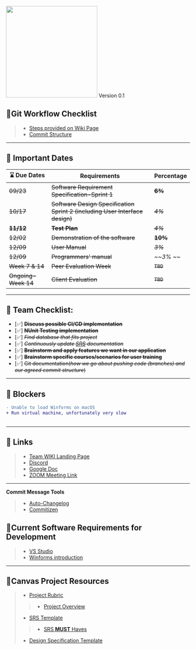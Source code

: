 <img src="https://octodex.github.com/images/stormtroopocat.jpg" width="250">
Version 0.1

## 🤚Git Workflow Checklist

> + [Steps provided on Wiki Page](https://github.com/Project-PICK/Project-PICK/wiki/Git-Commit-Workflow)
> + [Commit Structure](https://github.com/Project-PICK/Project-PICK/wiki/Git-Commit-Structure)
***

## 🏁 Important Dates

| 	⌛ Due Dates | Requirements | Percentage |
| ------ | ----------- |-------- |
| ~~09/23~~   | ~~Software Requirement Specification-Sprint 1~~ |~~**6%**~~ |
| ~~10/17~~ | ~~Software Design Specification Sprint 2 (including User Interface design)~~ |~~*4%*~~ |
|~~**11/12**~~    | ~~**Test Plan**~~ |~~*4%*~~ |
|~~12/02~~    | ~~Demonstration of the software~~  |~~**10%**~~|
|~~12/09~~  |~~User Manual~~ |~~*3%*~~|
| ~~12/09~~    | ~~Programmers’ manual~~ |~~*3%* ~~|
| ~~Week 7 & 14~~| ~~Peer Evaluation Week~~ |~~`TBD`~~|
| ~~Ongoing- Week 14~~ | ~~Client Evaluation~~  |~~`TBD`~~|
***



## 📑 Team Checklist:
- [✅] ~~**Discuss possible CI/CD implementation**~~
- [✅] ~~**NUnit Testing implementation**~~
- [✅] ~~*Find database that fits project*~~
- [✅] ~~*Continuously update [SRS](https://docs.google.com/document/d/1lbW62LPh84QcCzgn3-WpvVLJhuLZc-Fj-svnL28oMaM/edit) documentation*~~
- [✅] ~~**Brainstorm and apply features we want in our application**~~
- [✅] ~~**Brainstorm specific courses/scenarios for user training**~~
- [✅] ~~Git documentation(*how we go about pushing code (branches) and our agreed commit structure*)~~

***
## 🚦 Blockers
 
```diff
- Unable to load Winforms on macOS
+ Run virtual machine, unfortunately very slow
  
```
***

## 🔖 Links
>  + [Team WIKI Landing Page](https://github.com/Project-PICK/Project-PICK/wiki)
>  + [Discord](https://discord.gg/NJmaeD)
>  + [Google Doc](https://docs.google.com/document/d/1lbW62LPh84QcCzgn3-WpvVLJhuLZc-Fj-svnL28oMaM/edit)
>  + [ZOOM Meeting Link](https://humboldtstate.zoom.us/j/7200172984)
***
 **Commit Message Tools**
>  - [Auto-Changelog](https://www.npmjs.com/package/auto-changelog)
>  - [Commitizen](https://www.npmjs.com/package/commitizen)



## 🗿Current Software Requirements for Development
> + [VS Studio](https://visualstudio.microsoft.com/)
> + [Winforms introduction](https://www.youtube.com/watch?v=Oxg6ciIcO3U)
***

## 🧞Canvas Project Resources

> + [Project Rubric](https://canvas.humboldt.edu/courses/46023/files/2190442?module_item_id=822639)
>> + [Project Overview](https://canvas.humboldt.edu/courses/46023/pages/project-overview?module_item_id=740402)
> + [SRS Template](https://canvas.humboldt.edu/courses/46023/files/2042318?module_item_id=740405)
>> + [SRS **MUST** Haves](https://canvas.humboldt.edu/courses/46023/pages/srs-must-haves?module_item_id=740406)
> + [Design Specification Template](http://www.cs.iit.edu/~oaldawud/CS487/project/software_design_specification.htm) 

